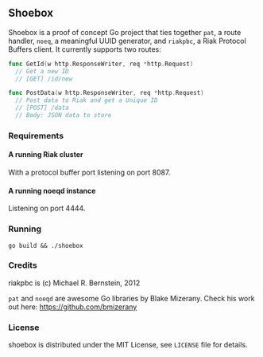 ## Shoebox

Shoebox is a proof of concept Go project that ties together `pat`, a route handler, `noeq`, a meaningful UUID generator, and `riakpbc`, a Riak Protocol Buffers client. It currently supports two routes:

```go
func GetId(w http.ResponseWriter, req *http.Request)
  // Get a new ID
  // [GET] /id/new

func PostData(w http.ResponseWriter, req *http.Request)
  // Post data to Riak and get a Unique ID
  // [POST] /data
  // Body: JSON data to store
```

### Requirements

#### A running Riak cluster

With a protocol buffer port listening on port 8087.

#### A running noeqd instance

Listening on port 4444.

### Running

`go build && ./shoebox`

### Credits

riakpbc is (c) Michael R. Bernstein, 2012

`pat` and `noeqd` are awesome Go libraries by Blake Mizerany. Check his work out here: https://github.com/bmizerany

### License

shoebox is distributed under the MIT License, see `LICENSE` file for details.
